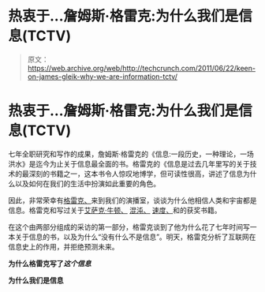 # 热衷于...詹姆斯·格雷克:为什么我们是信息(TCTV)

> 原文：<https://web.archive.org/web/http://techcrunch.com/2011/06/22/keen-on-james-gleik-why-we-are-information-tctv/>

# 热衷于…詹姆斯·格雷克:为什么我们是信息(TCTV)

七年全职研究和写作的成果，詹姆斯·格雷克的《信息:一段历史，一种理论，一场洪水》是迄今为止关于信息最全面的书。格雷克的《信息是过去几年里写的关于技术的最深刻的书籍之一，这本书令人惊叹地博学，但可读性很高，讲述了信息为什么以及如何在我们的生活中扮演如此重要的角色。

因此，非常荣幸有[格雷克、](https://web.archive.org/web/20230205014952/http://www.crunchbase.com/person/james-gleick)来到我们的演播室，谈谈为什么他相信人类和宇宙都是信息。格雷克和写过关于[艾萨克·牛顿、](https://web.archive.org/web/20230205014952/http://www.amazon.com/Isaac-Newton-James-Gleick/dp/1400032954/ref=pd_sim_b_1) [混沌、](https://web.archive.org/web/20230205014952/http://www.amazon.com/Chaos-Making-Science-James-Gleick/dp/0140092501) [速度、](https://web.archive.org/web/20230205014952/http://www.amazon.com/Faster-Acceleration-Just-About-Everything/dp/067977548X/ref=ntt_at_ep_dpt_6)和的获奖书籍。

在这个由两部分组成的采访的第一部分，格雷克谈到了他为什么花了七年时间写一本关于信息的书，以及为什么“没有什么不是信息”。明天，格雷克分析了互联网在信息史上的作用，并拒绝预测未来。

**为什么格雷克写了*这个信息***

**为什么我们是信息**